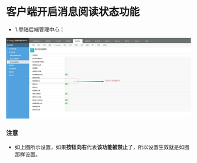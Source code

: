 # 客户端开启消息阅读状态功能

* 1.登陆后端管理中心：<br/>

![客户端功能管理](/image/c3/设置消息阅读状态.jpg "Title")

### 注意
* 如上图所示设置，如果**按钮向右**代表**该功能被禁止**了，所以设置生效就是如图那样设置。